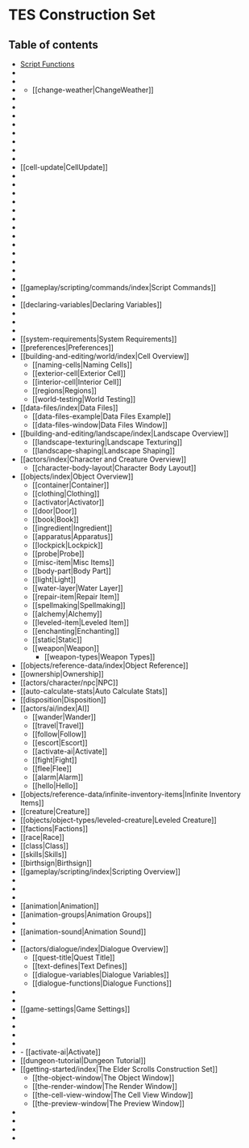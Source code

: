 # TES Construction Set

## Table of contents

- [Script Functions](<ScriptFunctions.md>)
- [](<MoonPhases.md>)
- [](<InventoryScripts.md>)
- [](<PlaceAtPC.md>)
	- [[change-weather|ChangeWeather]]
- [](<ModRegion.md>)
- [](<GetCurrentPackage.md>)
- [](<StatScriptFunctions.md>)
- [](<ScriptRunning.md>)
- [](<StartScript.md>)
- [](<StopScript.md>)
- [](<Position.md>)
- [](<PositionCell.md>)
- [[cell-update|CellUpdate]]
- [](<GetPos.md>)
- [](<GetAngle.md>)
- [](<GetStartingPos.md>)
- [](<GetStartingAngle.md>)
- [](<GetSecondsPassed.md>)
- [](<PlayGroup.md>)
- [](<LoopGroup.md>)
- [](<SkipAnim.md>)
- [](<Move.md>)
- [](<Rotate.md>)
- [](<RotateWorld.md>)
- [](<MoveWorld.md>)
- [](<GetPlayerDistance.md>)
- [[gameplay/scripting/commands/index|Script Commands]]
- [](<UsingVariablesinFunctions.md>)
- [[declaring-variables|Declaring Variables]]
- [](begin.md)
- [](end.md)
- [](<ObjectReferencing.md>)
- [[system-requirements|System Requirements]]
- [[preferences|Preferences]]
- [[building-and-editing/world/index|Cell Overview]]
	- [[naming-cells|Naming Cells]]
	- [[exterior-cell|Exterior Cell]]
	- [[interior-cell|Interior Cell]]
	- [[regions|Regions]]
	- [[world-testing|World Testing]]
- [[data-files/index|Data Files]]
	- [[data-files-example|Data Files Example]]
	- [[data-files-window|Data Files Window]]
- [[building-and-editing/landscape/index|Landscape Overview]]
	- [[landscape-texturing|Landscape Texturing]]
	- [[landscape-shaping|Landscape Shaping]]
- [[actors/index|Character and Creature Overview]]
	- [[character-body-layout|Character Body Layout]]
- [[objects/index|Object Overview]]
	- [[container|Container]]
	- [[clothing|Clothing]]
	- [[activator|Activator]]
	- [[door|Door]]
	- [[book|Book]]
	- [[ingredient|Ingredient]]
	- [[apparatus|Apparatus]]
	- [[lockpick|Lockpick]]
	- [[probe|Probe]]
	- [[misc-item|Misc Items]]
	- [[body-part|Body Part]]
	- [[light|Light]]
	- [[water-layer|Water Layer]]
	- [[repair-item|Repair Item]]
	- [[spellmaking|Spellmaking]]
	- [[alchemy|Alchemy]]
	- [[leveled-item|Leveled Item]]
	- [[enchanting|Enchanting]]
	- [[static|Static]]
	- [[weapon|Weapon]]
		- [[weapon-types|Weapon Types]]
- [[objects/reference-data/index|Object Reference]]
- [[ownership|Ownership]]
- [[actors/character/npc|NPC]]
- [[auto-calculate-stats|Auto Calculate Stats]]
- [[disposition|Disposition]]
- [[actors/ai/index|AI]]
	- [[wander|Wander]]
	- [[travel|Travel]]
	- [[follow|Follow]]
	- [[escort|Escort]]
	- [[activate-ai|Activate]]
	- [[fight|Fight]]
	- [[flee|Flee]]
	- [[alarm|Alarm]]
	- [[hello|Hello]]
- [[objects/reference-data/infinite-inventory-items|Infinite Inventory Items]]
- [[creature|Creature]]
- [[objects/object-types/leveled-creature|Leveled Creature]]
- [[factions|Factions]]
- [[race|Race]]
- [[class|Class]]
- [[skills|Skills]]
- [[birthsign|Birthsign]]
- [[gameplay/scripting/index|Scripting Overview]]
- [](<GlobalScripts.md>)
- [](<StartScripts.md>)
- [](<SampleScript.md>)
- [[animation|Animation]]
- [[animation-groups|Animation Groups]]
- [](base-character-animation.md)
- [[animation-sound|Animation Sound]]
- [](<Magic.md>)
- [[actors/dialogue/index|Dialogue Overview]]
	- [[quest-title|Quest Title]]
	- [[text-defines|Text Defines]]
	- [[dialogue-variables|Dialogue Variables]]
	- [[dialogue-functions|Dialogue Functions]]
- [](<FriendHit.md>)
- [](<J4POAA.md>)
- [[game-settings|Game Settings]]
- [](<MessageBox.md>)
- [](<Random.md>)
- [](<MenuMode.md>)
- [](<UsedOnMe.md>)
- [](<OnActivate.md>)
			- [[activate-ai|Activate]]
- [[dungeon-tutorial|Dungeon Tutorial]]
- [[getting-started/index|The Elder Scrolls Construction Set]]
	- [[the-object-window|The Object Window]]
	- [[the-render-window|The Render Window]]
	- [[the-cell-view-window|The Cell View Window]]
	- [[the-preview-window|The Preview Window]]
- [](<GetEffect.md>)
- [](<RemoveEffects.md>)
- [](<MagicEffectList.md>)
- [](<PCRace.md>)

